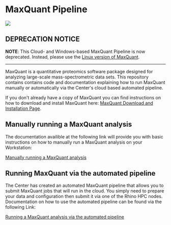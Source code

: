 # MaxQuant Pipeline

![](/docs/README/MaxQuantLogo.png)

## DEPRECATION NOTICE

**NOTE**: This Cloud- and Windows-based MaxQuant Pipeline is now deprecated.
Instead, please use the [Linux version of MaxQuant](https://sciwiki.fredhutch.org/compdemos/maxquant/).

---

MaxQuant is a quantitative proteomics software package designed for analyzing large-scale mass-spectrometric data sets. This repository contains contains code and documentation explaining how to run MaxQuant manually or automatically via the Center's cloud based automated pipeline. 

If you don't already have a copy of MaxQuant you can find instructions on how to download and install MaxQuant here: [MaxQuant Download and Installation Page](http://www.coxdocs.org/doku.php?id=maxquant:common:download_and_installation#download).


## Manually running a MaxQuant analysis

The documentation availible at the following link will provide you with basic instructions on how to manually run a MaxQuant analysis on your Workstation:

[Manually running a MaxQuant analysis](/docs/RunningMaxQuant.md)

## Running MaxQuant via the automated pipeline

The Center has created an automated MaxQuant pipeline that allows you to submit MaxQuant jobs that will run in the cloud.  You simply need to prepare your data and configuration then submit it via one of the Rhino HPC nodes. Documentation on how to use the automated pipeline can be found via the following Link: 

[Running a MaxQuant analysis via the automated pipeline](/docs/AutomatedPipeline.md)
